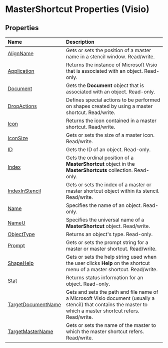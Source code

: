 
# MasterShortcut Properties (Visio)

## Properties



|**Name**|**Description**|
|:-----|:-----|
|[AlignName](022fdf3a-17f4-740f-191e-a06684ee3112.md)|Gets or sets the position of a master name in a stencil window. Read/write.|
|[Application](ae6a5562-33b1-fe91-d7b7-56030d18c3e7.md)|Returns the instance of Microsoft Visio that is associated with an object. Read-only.|
|[Document](68a0140f-eb0c-42aa-03ab-59cd93279fde.md)|Gets the  **Document** object that is associated with an object. Read-only.|
|[DropActions](6c835662-0ae4-4058-6fb9-7299f898150a.md)|Defines special actions to be performed on shapes created by using a master shortcut. Read/write.|
|[Icon](c0dafec6-ca3b-f791-c5b1-3da19f0d98ee.md)|Returns the icon contained in a master shortcut. Read/write.|
|[IconSize](9139aa9b-5dff-e59e-cb86-6df54feb4ba3.md)|Gets or sets the size of a master icon. Read/write.|
|[ID](00c39787-715e-677c-3241-eb35335b6ac6.md)|Gets the ID of an object. Read-only.|
|[Index](aa2bf63b-ef42-74ec-f631-eb0700d9f392.md)|Gets the ordinal position of a  **MasterShortcut** object in the **MasterShortcuts** collection. Read-only.|
|[IndexInStencil](4136d07c-6cb4-9f82-a358-d37977d8d4ae.md)|Gets or sets the index of a master or master shortcut object within its stencil. Read/write.|
|[Name](0c95f270-3810-b924-e55a-dd758b92cacd.md)|Specifies the name of an object. Read-only.|
|[NameU](6f4dfc2b-fe30-e8c2-5e0d-b6e657174482.md)|Specifies the universal name of a  **MasterShortcut** object. Read/write.|
|[ObjectType](4968cd31-22ce-d328-f7a5-2e5ea8b34019.md)|Returns an object's type. Read-only.|
|[Prompt](4fc4940a-98da-fa9a-6df1-60db2b394c22.md)|Gets or sets the prompt string for a master or master shortcut. Read/write.|
|[ShapeHelp](79a4c230-4f34-1644-6da3-bd72f116c11e.md)|Gets or sets the help string used when the user clicks  **Help** on the shortcut menu of a master shortcut. Read/write.|
|[Stat](5b0d4c22-cbc6-788b-82d4-4e1dd31fe715.md)|Returns status information for an object. Read-only.|
|[TargetDocumentName](0f4ede53-403c-f88e-b76f-fbf620ff54d1.md)|Gets and sets the path and file name of a Microsoft Visio document (usually a stencil) that contains the master to which a master shortcut refers. Read/write.|
|[TargetMasterName](6c59e85e-9ee8-afb5-c631-c0d790dd666e.md)|Gets or sets the name of the master to which the master shortcut refers. Read/write.|
